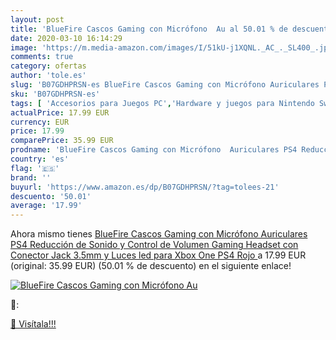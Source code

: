 ```yaml
---
layout: post
title: 'BlueFire Cascos Gaming con Micrófono  Au al 50.01 % de descuento'
date: 2020-03-10 16:14:29
image: 'https://m.media-amazon.com/images/I/51kU-j1XQNL._AC_._SL400_.jpg'
comments: true
category: ofertas
author: 'tole.es'
slug: 'B07GDHPRSN-es BlueFire Cascos Gaming con Micrófono Auriculares PS4...'
sku: 'B07GDHPRSN-es'
tags: [ 'Accesorios para Juegos PC','Hardware y juegos para Nintendo Switch','Hardware y juegos para PlayStation 4','Juegos para Nintendo Switch','Juegos para PlayStation 4','Juegos y Accesorios para PC','Teclados para gamers para PC','Videojuegos','ps4','xbox', ]
actualPrice: 17.99 EUR
currency: EUR
price: 17.99
comparePrice: 35.99 EUR
prodname: 'BlueFire Cascos Gaming con Micrófono  Auriculares PS4 Reducción de Sonido y Control de Volumen Gaming Headset con Conector Jack 3.5mm y Luces led para Xbox One  PS4  Rojo '
country: 'es'
flag: '🇪🇸'
brand: ''
buyurl: 'https://www.amazon.es/dp/B07GDHPRSN/?tag=tolees-21'
descuento: '50.01'
average: '17.99'
---
```


Ahora mismo tienes [BlueFire Cascos Gaming con Micrófono  Auriculares PS4 Reducción de Sonido y Control de Volumen Gaming Headset con Conector Jack 3.5mm y Luces led para Xbox One  PS4  Rojo ](https://www.amazon.es/dp/B07GDHPRSN/?tag=tolees-21) a 17.99 EUR (original: 35.99 EUR) (50.01 %  de descuento) en el siguiente enlace!

[![BlueFire Cascos Gaming con Micrófono  Au](https://m.media-amazon.com/images/I/51kU-j1XQNL._AC_._SL400_.jpg)](https://www.amazon.es/dp/B07GDHPRSN/?tag=tolees-21)

🔎:


[🛒 Visítala!!!](https://www.amazon.es/dp/B07GDHPRSN/?tag=tolees-21)
